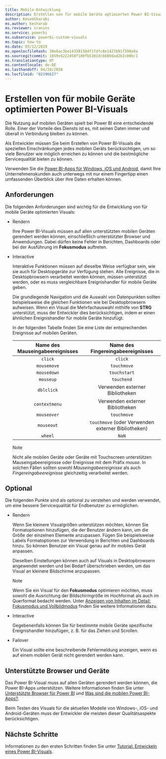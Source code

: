 ```yaml
---
title: Mobile-Entwicklung
description: Erstellen von für mobile Geräte optimierten Power BI-Visuals
author: KesemSharabi
ms.author: kesharab
ms.reviewer: sranins
ms.service: powerbi
ms.subservice: powerbi-custom-visuals
ms.topic: how-to
ms.date: 03/12/2019
ms.openlocfilehash: 38e6ac3be143381304f1fdfc8e1427b91f398a9a
ms.sourcegitcommit: 1059c6222458f189fb5301dcb689dad2b2c00bc1
ms.translationtype: HT
ms.contentlocale: de-DE
ms.lasthandoff: 04/28/2020
ms.locfileid: "82196627"
---
```

# <a name="how-to-create-mobile-friendly-power-bi-visuals"></a>Erstellen von für mobile Geräte optimierten Power BI-Visuals
Die Nutzung auf mobilen Geräten spielt bei Power BI eine entscheidende Rolle. Einer der Vorteile des Diensts ist es, mit seinen Daten immer und überall in Verbindung bleiben zu können.

Als Entwickler müssen Sie beim Erstellen von Power BI-Visuals die speziellen Einschränkungen jedes mobilen Geräts berücksichtigen, um so viele Benutzer wie möglich erreichen zu können und die bestmögliche Servicequalität bieten zu können.

Verwenden Sie die [Power BI-Apps für Windows, iOS und Android](/power-bi/consumer/mobile/mobile-apps-for-mobile-devices), damit Ihre Unternehmenskunden auch unterwegs mit nur einem Fingertipp einen umfassenden Überblick über ihre Daten erhalten können.

## <a name="requirements"></a>Anforderungen

Die folgenden Anforderungen sind wichtig für die Entwicklung von für mobile Geräte optimierten Visuals:

- Rendern

  Ihre Power BI-Visuals müssen auf allen unterstützten mobilen Geräten gerendert werden können, einschließlich unterstützter Browser und Anwendungen. Dabei dürfen keine Fehler in Berichten, Dashboards oder bei der Ausführung im **Fokusmodus** auftreten. 

- Interactive

  Interaktive Funktionen müssen auf dieselbe Weise verfügbar sein, wie sie auch für Desktopgeräte zur Verfügung stehen. Alle Ereignisse, die in Desktopbrowsern verarbeitet werden können, müssen unterstützt werden, oder es muss vergleichbare Ereignishandler für mobile Geräte geben.
  
  Die grundlegende Navigation und die Auswahl von Datenpunkten sollten beispielsweise die gleichen Funktionen wie bei Desktopbrowsern aufweisen. Wenn ein Visual die Mehrfachauswahl mithilfe von **STRG** unterstützt, muss der Entwickler dies berücksichtigen, indem er einen ähnlichen Ereignishandler für mobile Geräte hinzufügt.

  In der folgenden Tabelle finden Sie eine Liste der entsprechenden Ereignisse auf mobilen Geräten.

  | Name des Mauseingabeereignisses | Name des Fingereingabeereignisses |
  |:----------------:|:----------------:|
  | `click` | `click` |
  | `mousemove` | `touchmove` |
  | `mousedown` | `touchstart` |
  | `mouseup` | `touchend` |
  | `dblclick` | Verwenden externer Bibliotheken |
  | `contextmenu` | Verwenden externer Bibliotheken |
  | `mouseover` | `touchmove` |
  | `mouseout` | `touchmove` (oder Verwenden externer Bibliotheken) |
  | `wheel` | `NaN` |

  > [!NOTE]
  > Nicht alle mobilen Geräte oder Geräte mit Touchscreen unterstützen Mauseingabeereignisse oder Ereignisse mit dem Präfix *mouse*. In solchen Fällen sollten sowohl *Mauseingabeereignisse* als auch *Fingereingabeereignisse* gleichzeitig verarbeitet werden.

## <a name="optional"></a>Optional
Die folgenden Punkte sind als optional zu verstehen und werden verwendet, um eine bessere Servicequalität für Endbenutzer zu ermöglichen.

- Rendern

  Wenn Sie kleinere Visualgrößen unterstützen möchten, können Sie Formatoptionen hinzufügen, die der Benutzer ändern kann, um die Größe der einzelnen Elemente anzupassen. Fügen Sie beispielsweise Labels Formatoptionen zur Verwendung in Berichten und Dashboards hinzu. So können Benutzer ein Visual genau auf ihr mobiles Gerät anpassen.
  
  Dieselben Einstellungen können auch auf Visuals in Desktopbrowsern angewendet werden und bei Bedarf überschrieben werden, um das Visual an kleinere Bildschirme anzupassen.

  > [!NOTE]
  > Wenn Sie ein Visual für den **Fokusmodus** optimieren möchten, muss sowohl die Ausrichtung der Bildschirmgröße im Hochformat als auch im Querformat bedacht werden. Unter [Anzeigen von Inhalten im Detail: Fokusmodus und Vollbildmodus](/power-bi/consumer/end-user-focus) finden Sie weitere Informationen dazu.

- Interactive

  Gegebenenfalls können Sie für bestimmte mobile Geräte spezifische Ereignishandler hinzufügen, z. B. für das Ziehen und Scrollen.

- Failover

  Ein Visual sollte eine beschreibende Fehlermeldung anzeigen, wenn es auf einem mobilen Gerät nicht gerendert werden kann.

## <a name="supported-browsers-and-devices"></a>Unterstützte Browser und Geräte
Das Power BI-Visual muss auf allen Geräten gerendert werden können, die Power BI-Apps unterstützen. Weitere Informationen finden Sie unter [Unterstützte Browser für Power BI](/power-bi/power-bi-browsers) und [Was sind die mobilen Power BI-Apps?](/power-bi/consumer/mobile/mobile-apps-for-mobile-devices).

Beim Testen des Visuals für die aktuellen Modelle von Windows-, iOS- und Android-Geräten muss der Entwickler die meisten dieser Qualitätsaspekte berücksichtigen.

## <a name="next-steps"></a>Nächste Schritte
Informationen zu den ersten Schritten finden Sie unter [Tutorial: Entwickeln eines Power BI-Visuals](/power-bi/developer/visuals/custom-visual-develop-tutorial).
